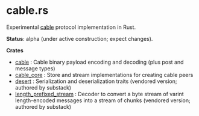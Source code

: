 # cable.rs

Experimental [cable](https://github.com/cabal-club/cable) protocol implementation in Rust.

**Status**: alpha (under active construction; expect changes).

**Crates**

- [cable](cable/) : Cable binary payload encoding and decoding (plus post and message types)
- [cable_core](cable_core/) : Store and stream implementations for creating cable peers
- [desert](desert/) : Serialization and deserialization traits (vendored version; authored by substack)
- [length_prefixed_stream](length_prefixed_stream/) : Decoder to convert a byte stream of varint length-encoded messages into a stream of chunks (vendored version; authored by substack)
